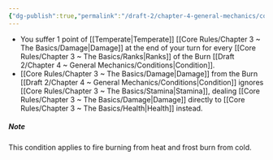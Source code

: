 ```yaml
---
{"dg-publish":true,"permalink":"/draft-2/chapter-4-general-mechanics/condition-list/burn/"}
---
```


- You suffer 1 point of [[Temperate\|Temperate]] [[Core Rules/Chapter 3 ~ The Basics/Damage\|Damage]] at the end of your turn for every [[Core Rules/Chapter 3 ~ The Basics/Ranks\|Ranks]] of the Burn [[Draft 2/Chapter 4 ~ General Mechanics/Conditions\|Condition]].
- [[Core Rules/Chapter 3 ~ The Basics/Damage\|Damage]] from the Burn [[Draft 2/Chapter 4 ~ General Mechanics/Conditions\|Condition]] ignores [[Core Rules/Chapter 3 ~ The Basics/Stamina\|Stamina]], dealing [[Core Rules/Chapter 3 ~ The Basics/Damage\|Damage]] directly to [[Core Rules/Chapter 3 ~ The Basics/Health\|Health]] instead.

##### Note
This condition applies to fire burning from heat and frost burn from cold.